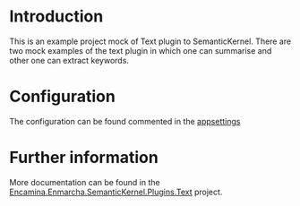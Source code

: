 # Introduction
This is an example project mock of Text plugin to SemanticKernel.
There are two mock examples of the text plugin in which one can summarise and other one can extract keywords.

# Configuration
The configuration can be found commented in the [appsettings](./appsettings.json)

# Further information
More documentation can be found in the [Encamina.Enmarcha.SemanticKernel.Plugins.Text](../../../src/Encamina.Enmarcha.SemanticKernel.Plugins.Text/README.md) project.